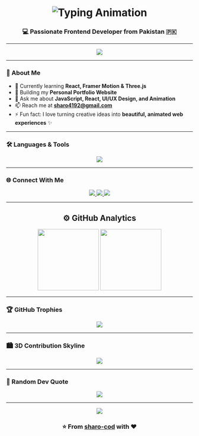 <!-- 🌈 Profile Header -->
<h1 align="center">
  <img src="https://readme-typing-svg.herokuapp.com?font=Poppins&weight=600&size=35&duration=2500&pause=500&color=00C4FF&center=true&vCenter=true&width=600&lines=Hi+👋,+I'm+Shariq+Alam!;Frontend+Developer+💻;React+%7C+Framer+Motion+%7C+Three.js+Enthusiast;Creative+UI+Designer+🎨" alt="Typing Animation" />
</h1>

<h3 align="center">💻 Passionate Frontend Developer from Pakistan 🇵🇰</h3>

---

<!-- 🌊 Animated Divider -->
<p align="center">
  <img src="https://capsule-render.vercel.app/api?type=waving&color=0:00C4FF,100:7F00FF&height=90&section=header&text=&fontSize=0" />
</p>

---

### 🚀 About Me

- 🌱 Currently learning **React, Framer Motion & Three.js**  
- 💼 Building my **Personal Portfolio Website**  
- 💬 Ask me about **JavaScript, React, UI/UX Design, and Animation**  
- 📫 Reach me at **sharo4192@gmail.com**  
- ⚡ Fun fact: I love turning creative ideas into **beautiful, animated web experiences** ✨  

---

### 🛠️ Languages & Tools

<p align="center">
  <img src="https://skillicons.dev/icons?i=html,css,js,react,vite,tailwind,git,github,vscode,figma" />
</p>

---

### 🌐 Connect With Me

<p align="center">
  <a href="https://www.linkedin.com/in/sharo/shariq-alam" target="_blank">
    <img src="https://img.shields.io/badge/LinkedIn-0077B5?style=for-the-badge&logo=linkedin&logoColor=white"/>
  </a>
  <a href="mailto:sharo4192@gmail.com">
    <img src="https://img.shields.io/badge/Gmail-D14836?style=for-the-badge&logo=gmail&logoColor=white"/>
  </a>
  <a href="https://github.com/sharo-cod" target="_blank">
    <img src="https://img.shields.io/badge/GitHub-171515?style=for-the-badge&logo=github&logoColor=white"/>
  </a>
</p>

---

<!-- 🌀 Animated Stats Section -->
<h2 align="center">⚙️ GitHub Analytics</h2>

<p align="center">
  <img src="https://github-readme-stats.vercel.app/api?username=sharo-cod&show_icons=true&theme=tokyonight&hide_border=true&bg_color=0D1117&title_color=00C4FF&icon_color=00C4FF" height="165" />
  <img src="https://github-readme-stats.vercel.app/api/top-langs/?username=sharo-cod&layout=compact&theme=tokyonight&hide_border=true&bg_color=0D1117&title_color=00C4FF" height="165" />
</p>

---

### 🏆 GitHub Trophies
<p align="center">
  <img src="https://github-profile-trophy.vercel.app/?username=sharo-cod&theme=tokyonight&no-frame=true&margin-w=15&column=6" />
</p>

---

### 🏙️ 3D Contribution Skyline
<p align="center">
  <a href="https://skyline.github.com/sharo-cod/2025">
    <img src="https://img.shields.io/badge/🌆%20View%20My%20GitHub%203D%20Skyline-blueviolet?style=for-the-badge" />
  </a>
</p>


---

### 💬 Random Dev Quote
<p align="center">
  <img src="https://quotes-github-readme.vercel.app/api?type=horizontal&theme=tokyonight&animation=grow_out_in" />
</p>

---

<!-- 🌈 Animated Footer -->
<p align="center">
  <img src="https://capsule-render.vercel.app/api?type=waving&color=0:7F00FF,100:00C4FF&height=90&section=footer&text=&fontSize=0" />
</p>

<h3 align="center">⭐️ From <a href="https://github.com/sharo-cod">sharo-cod</a> with ❤️</h3>
